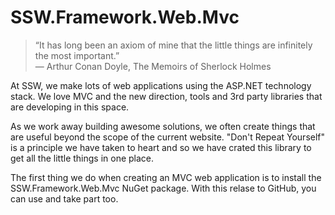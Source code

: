 SSW.Framework.Web.Mvc
=====================

<blockquote>“It has long been an axiom of mine that the little things are infinitely the most important.” 
<br/>― Arthur Conan Doyle, The Memoirs of Sherlock Holmes</blockquote>

At SSW, we make lots of web applications using the ASP.NET technology stack. 
We love MVC and the new direction, tools and 3rd party libraries that are developing in this space.

As we work away building awesome solutions, we often create things that are useful beyond the scope of the current website. 
"Don't Repeat Yourself" is a principle we have taken to heart and so we have crated this library to get all the little things in one place.

The first thing we do when creating an MVC web application is to install the SSW.Framework.Web.Mvc NuGet package.
With this relase to GitHub, you can use and take part too.
